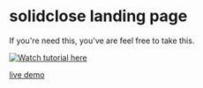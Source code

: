 # solidclose landing page

If you're need this, you've are feel free to take this.

[![Watch tutorial here](https://i.ibb.co/64VRhtX/desktop.png)](https://youtu.be/sUKptmUVIBM)

[live demo](https://verdant-haupia-c521a6.netlify.app/)

